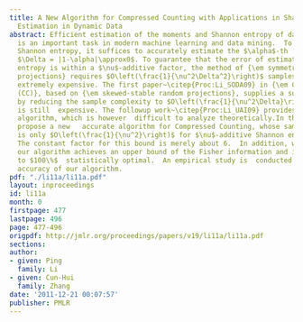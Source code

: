 ```yaml
---
title: A New Algorithm for Compressed Counting with Applications in Shannon Entropy
  Estimation in Dynamic Data
abstract: Efficient estimation of the moments and Shannon entropy of data streams
  is an important task in modern machine learning and data mining.  To estimate the
  Shannon entropy, it suffices to accurately estimate the $\alpha$-th  moment with
  $\Delta = |1-\alpha|\approx0$. To guarantee that the error of estimated Shannon
  entropy is within a $\nu$-additive factor, the method of {\em symmetric stable random
  projections} requires $O\left(\frac{1}{\nu^2\Delta^2}\right)$ samples, which is
  extremely expensive. The first paper~\citep{Proc:Li_SODA09} in {\em Compressed Counting
  (CC)}, based on {\em skewed-stable random projections}, supplies a substantial improvement
  by reducing the sample complexity to $O\left(\frac{1}{\nu^2\Delta}\right)$, which
  is still  expensive. The followup work~\citep{Proc:Li_UAI09} provides a  practical
  algorithm, which is however  difficult to analyze theoretically.In this paper, we
  propose a new   accurate algorithm for Compressed Counting, whose sample complexity
  is only $O\left(\frac{1}{\nu^2}\right)$ for $\nu$-additive Shannon entropy estimation.
  The constant factor for this bound is merely about 6.  In addition, we prove that
  our algorithm achieves an upper bound of the Fisher information and in fact it is  close
  to $100\%$  statistically optimal.  An empirical study is  conducted to verify the
  accuracy of our algorithm.
pdf: "./li11a/li11a.pdf"
layout: inproceedings
id: li11a
month: 0
firstpage: 477
lastpage: 496
page: 477-496
origpdf: http://jmlr.org/proceedings/papers/v19/li11a/li11a.pdf
sections: 
author:
- given: Ping
  family: Li
- given: Cun-Hui
  family: Zhang
date: '2011-12-21 00:07:57'
publisher: PMLR
---
```

